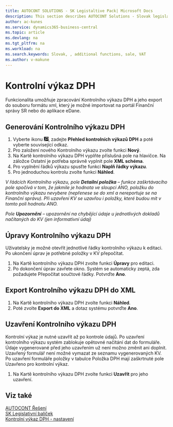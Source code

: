 ```yaml
---
title: AUTOCONT SOLUTIONS - SK Legistaltive Pack| Microsoft Docs
description: This section describes AUTOCONT Solutions - Slovak legislation
author: ac-kunes
ms.service: dynamics365-business-central
ms.topic: article
ms.devlang: na
ms.tgt_pltfrm: na
ms.workload: na
ms.search.keywords: Slovak, , additional functions, sale, VAT
ms.author: v-makune
---
```

# Kontrolní výkaz DPH

Funkcionalita umožňuje zpracování Kontrolního výkazu DPH a jeho export do souboru formátu xml, který je možné importovat na portál Finanční správy SR nebo do aplikace eDane.

## Generování Kontrolního výkazu DPH

1. Vyberte ikonu ![Žárovky, která otevře funkci Řekněte mi](media/ui-search/search_small.png "Řekněte mi, co chcete dělat"), zadejte **Přehled kontrolních výkazů DPH** a poté vyberte související odkaz.
2. Pro založení nového Kontrolního výkazu zvolte funkci **Nový**.
3. Na Kartě kontrolního výkazu DPH vyplňte příslušná pole na hlavičce. Na záložce Ostatní je potřeba správně vyplnit pole **XML schéma**.
4. Pro vyplnění řádků výkazu spusťte funkci  **Naplň řádky výkazu**.
5. Pro jednoduchou kontrolu zvolte funkci **Náhled**.

*V řádcích Kontrolního výkazu, pole **Detailní položka** – funkce zaškrtávacího pole spočívá v tom, že jakmile je hodnota ve sloupci ANO, položku do kontrolního výkazu nevybere (nepřenese se do xml a nereportuje se na Finanční správu). Při uzavření KV se uzavřou i položky, které budou mít v tomto poli hodnotu ANO.*

*Pole **Upozornění** – upozornění na chybějící údaje u jednotlivých dokladů načítaných do KV (jen informativní údaj)*

## Úpravy Kontrolního výkazu DPH
Uživatelsky je možné otevřít jednotlivé řádky kontrolního výkazu k editaci. Po ukončení úprav je potřebné položky v KV přepočítat.

1. Na Kartě kontrolního výkazu DPH zvolte funkci **Úpravy** pro editaci.
2. Po dokončení úprav zavřete okno. Systém se automaticky zeptá, zda požadujete Přepočítat součtové řádky. Potvrďte **Ano**.

## Export Kontrolního výkazu DPH do XML

1. Na Kartě kontrolního výkazu DPH zvolte funkci **Náhled**.
2. Poté zvolte **Export do XML** a dotaz systému potvrďte **Ano**.

## Uzavření Kontrolního výkazu DPH
Kontrolní výkaz je nutné uzavřít až po kontrole údajů. Po uzavření kontrolního výkazu systém zablokuje opětovné načítání dat do formuláře. Údaje vygenerované před jeho uzavřením už není možno změnit ani doplnit. Uzavřený formulář není možné vymazat ze seznamu vygenerovaných KV. Po uzavření formuláře položky v tabulce Položka DPH mají zaškrtnuté pole Uzavřeno pro kontrolní výkaz.

1. Na Kartě kontrolního výkazu DPH zvolte funkci **Uzavřít** pro jeho uzavření.


## Viz také

[AUTOCONT Řešení](../index.md)  
[SK Legislativní balíček](ac-sk-legislative-pack.md)  
[Kontrolní výkaz DPH - nastavení](ac-sk-vat-check-report-setup.md)